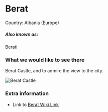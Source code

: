 # Berat

Country: Albania (Europe)

##### Also known as:

Berati

### What we would like to see there

Berat Castle, and to admire the view to the city. 

![Berat Castle](https://github-production-user-asset-6210df.s3.amazonaws.com/146723684/328854828-04b49b85-589f-4751-a1b5-658b683f1e61.png?X-Amz-Algorithm=AWS4-HMAC-SHA256&X-Amz-Credential=AKIAVCODYLSA53PQK4ZA%2F20240508%2Fus-east-1%2Fs3%2Faws4_request&X-Amz-Date=20240508T104704Z&X-Amz-Expires=300&X-Amz-Signature=eb41f5c8630e6c342a5da17f8fdddf827e428ab0f6d6f24dc7002af0f928cae8&X-Amz-SignedHeaders=host&actor_id=146723684&key_id=0&repo_id=794972500)

### Extra information

- Link to [Berat Wiki Link](https://en.wikipedia.org/wiki/Berat)
